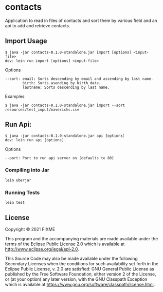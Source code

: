 # contacts

Application to read in files of contacts and sort them by various field and an
api to add and retrieve contacts.


## Import Usage

    $ java -jar contacts-0.1.0-standalone.jar import [options] <input-file>
    dev: lein run import [options] <input-file>

Options
    
    --sort: email: Sorts descending by email and ascending by last name.
            birth: Sorts asending by birth date.
            lastname: Sorts descending by last name.
            
Examples
    
    $ java -jar contacts-0.1.0-standalone.jar import --sort resources/test_input/mavericks.csv

## Run Api:

    $ java -jar contacts-0.1.0-standalone.jar api [options]
    dev: lein run api [options]

Options
   
    --port: Port to run api server on (defaults to 80)

### Compiling into Jar
    lein uberjar

### Running Tests
    lein test

## License

Copyright © 2021 FIXME

This program and the accompanying materials are made available under the
terms of the Eclipse Public License 2.0 which is available at
http://www.eclipse.org/legal/epl-2.0.

This Source Code may also be made available under the following Secondary
Licenses when the conditions for such availability set forth in the Eclipse
Public License, v. 2.0 are satisfied: GNU General Public License as published by
the Free Software Foundation, either version 2 of the License, or (at your
option) any later version, with the GNU Classpath Exception which is available
at https://www.gnu.org/software/classpath/license.html.
